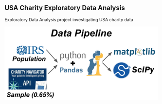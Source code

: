 ## USA Charity Exploratory Data Analysis
Exploratory Data Analysis project investigating USA charity data

![Data Pipeline](Data_Pipeline.png)
